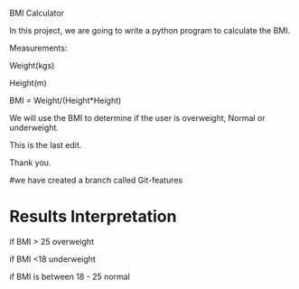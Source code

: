 BMI Calculator

In this project, we are going to write a python program to calculate the BMI. 

Measurements:


Weight(kgs)


Height(m)


BMI = Weight/(Height*Height)

We will use the BMI to determine if the user is overweight, Normal or underweight. 

This is the last edit. 

Thank you. 

#we  have created a branch called Git-features 

# Results Interpretation 
if BMI > 25 overweight

if BMI <18 underweight 

if BMI is between 18 - 25 normal
